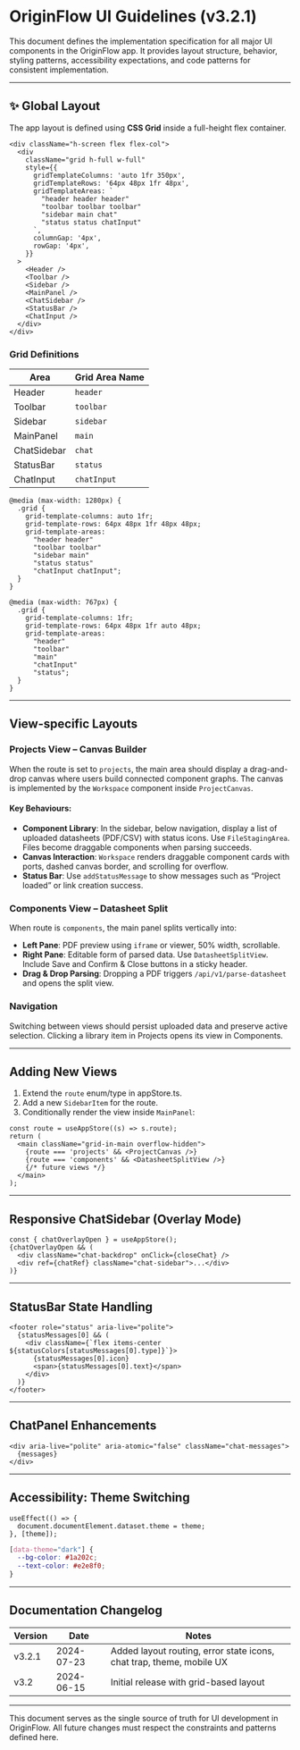 # OriginFlow UI Guidelines (v3.2.1)

This document defines the implementation specification for all major UI components in the OriginFlow app. It provides layout structure, behavior, styling patterns, accessibility expectations, and code patterns for consistent implementation.

---

## ✨ Global Layout

The app layout is defined using **CSS Grid** inside a full-height flex container.

```tsx
<div className="h-screen flex flex-col">
  <div
    className="grid h-full w-full"
    style={{
      gridTemplateColumns: 'auto 1fr 350px',
      gridTemplateRows: '64px 48px 1fr 48px',
      gridTemplateAreas: `
        "header header header"
        "toolbar toolbar toolbar"
        "sidebar main chat"
        "status status chatInput"
      `,
      columnGap: '4px',
      rowGap: '4px',
    }}
  >
    <Header />
    <Toolbar />
    <Sidebar />
    <MainPanel />
    <ChatSidebar />
    <StatusBar />
    <ChatInput />
  </div>
</div>
```

### Grid Definitions

| Area        | Grid Area Name |
| ----------- | -------------- |
| Header      | `header`       |
| Toolbar     | `toolbar`      |
| Sidebar     | `sidebar`      |
| MainPanel   | `main`         |
| ChatSidebar | `chat`         |
| StatusBar   | `status`       |
| ChatInput   | `chatInput`    |

```tsx
@media (max-width: 1280px) {
  .grid {
    grid-template-columns: auto 1fr;
    grid-template-rows: 64px 48px 1fr 48px 48px;
    grid-template-areas:
      "header header"
      "toolbar toolbar"
      "sidebar main"
      "status status"
      "chatInput chatInput";
  }
}

@media (max-width: 767px) {
  .grid {
    grid-template-columns: 1fr;
    grid-template-rows: 64px 48px 1fr auto 48px;
    grid-template-areas:
      "header"
      "toolbar"
      "main"
      "chatInput"
      "status";
  }
}
```

---

## View-specific Layouts

### Projects View – Canvas Builder

When the route is set to `projects`, the main area should display a drag-and-drop canvas where users build connected component graphs. The canvas is implemented by the `Workspace` component inside `ProjectCanvas`.

#### Key Behaviours:

- **Component Library**: In the sidebar, below navigation, display a list of uploaded datasheets (PDF/CSV) with status icons. Use `FileStagingArea`. Files become draggable components when parsing succeeds.
- **Canvas Interaction**: `Workspace` renders draggable component cards with ports, dashed canvas border, and scrolling for overflow.
- **Status Bar**: Use `addStatusMessage` to show messages such as “Project loaded” or link creation success.

### Components View – Datasheet Split

When route is `components`, the main panel splits vertically into:

- **Left Pane**: PDF preview using `iframe` or viewer, 50% width, scrollable.
- **Right Pane**: Editable form of parsed data. Use `DatasheetSplitView`. Include Save and Confirm & Close buttons in a sticky header.
- **Drag & Drop Parsing**: Dropping a PDF triggers `/api/v1/parse-datasheet` and opens the split view.

### Navigation

Switching between views should persist uploaded data and preserve active selection. Clicking a library item in Projects opens its view in Components.

---

## Adding New Views

1. Extend the `route` enum/type in appStore.ts.
2. Add a new `SidebarItem` for the route.
3. Conditionally render the view inside `MainPanel`:

```tsx
const route = useAppStore((s) => s.route);
return (
  <main className="grid-in-main overflow-hidden">
    {route === 'projects' && <ProjectCanvas />}
    {route === 'components' && <DatasheetSplitView />}
    {/* future views */}
  </main>
);
```

---

## Responsive ChatSidebar (Overlay Mode)

```tsx
const { chatOverlayOpen } = useAppStore();
{chatOverlayOpen && (
  <div className="chat-backdrop" onClick={closeChat} />
  <div ref={chatRef} className="chat-sidebar">...</div>
)}
```

---

## StatusBar State Handling

```tsx
<footer role="status" aria-live="polite">
  {statusMessages[0] && (
    <div className={`flex items-center ${statusColors[statusMessages[0].type]}`}>
      {statusMessages[0].icon}
      <span>{statusMessages[0].text}</span>
    </div>
  )}
</footer>
```

---

## ChatPanel Enhancements

```tsx
<div aria-live="polite" aria-atomic="false" className="chat-messages">
  {messages}
</div>
```

---

## Accessibility: Theme Switching

```tsx
useEffect(() => {
  document.documentElement.dataset.theme = theme;
}, [theme]);
```

```css
[data-theme="dark"] {
  --bg-color: #1a202c;
  --text-color: #e2e8f0;
}
```

---

## Documentation Changelog

| Version | Date       | Notes                                                                |
| ------- | ---------- | -------------------------------------------------------------------- |
| v3.2.1  | 2024-07-23 | Added layout routing, error state icons, chat trap, theme, mobile UX |
| v3.2    | 2024-06-15 | Initial release with grid-based layout                               |

---

This document serves as the single source of truth for UI development in OriginFlow. All future changes must respect the constraints and patterns defined here.

